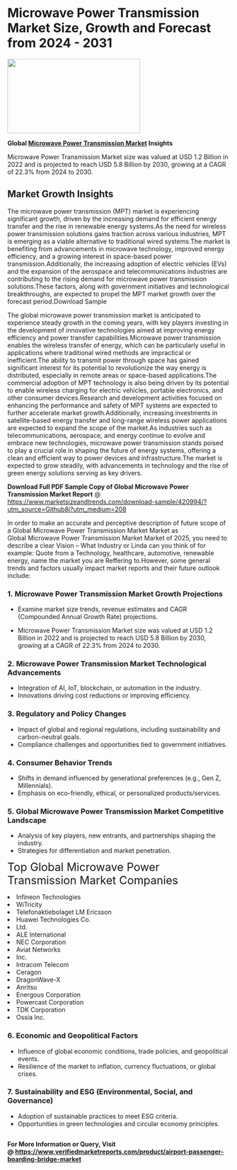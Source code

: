 <H1>Microwave Power Transmission Market Size, Growth and Forecast from 2024 - 2031</H1><img class="aligncenter size-medium wp-image-584254" src="https://thirdeyenews.in/wp-content/uploads/2024/09/Global-Market-Research-300x168.jpeg" alt="" width="300" height="168" /><p><strong>Global&nbsp;<a href="https://www.marketsizeandtrends.com/download-sample/420994/?utm_source=Github8j?utm_medium=208">Microwave Power Transmission Market</a> Insights</strong></p><p>Microwave Power Transmission Market size was valued at USD 1.2 Billion in 2022 and is projected to reach USD 5.8 Billion by 2030, growing at a CAGR of 22.3% from 2024 to 2030.</p><p><h2>Market Growth Insights</h2> <p>The microwave power transmission (MPT) market is experiencing significant growth, driven by the increasing demand for efficient energy transfer and the rise in renewable energy systems.As the need for wireless power transmission solutions gains traction across various industries, MPT is emerging as a viable alternative to traditional wired systems.The market is benefiting from advancements in microwave technology, improved energy efficiency, and a growing interest in space-based power transmission.Additionally, the increasing adoption of electric vehicles (EVs) and the expansion of the aerospace and telecommunications industries are contributing to the rising demand for microwave power transmission solutions.These factors, along with government initiatives and technological breakthroughs, are expected to propel the MPT market growth over the forecast period.Download Sample </p> <p>The global microwave power transmission market is anticipated to experience steady growth in the coming years, with key players investing in the development of innovative technologies aimed at improving energy efficiency and power transfer capabilities.Microwave power transmission enables the wireless transfer of energy, which can be particularly useful in applications where traditional wired methods are impractical or inefficient.The ability to transmit power through space has gained significant interest for its potential to revolutionize the way energy is distributed, especially in remote areas or space-based applications.The commercial adoption of MPT technology is also being driven by its potential to enable wireless charging for electric vehicles, portable electronics, and other consumer devices.Research and development activities focused on enhancing the performance and safety of MPT systems are expected to further accelerate market growth.Additionally, increasing investments in satellite-based energy transfer and long-range wireless power applications are expected to expand the scope of the market.As industries such as telecommunications, aerospace, and energy continue to evolve and embrace new technologies, microwave power transmission stands poised to play a crucial role in shaping the future of energy systems, offering a clean and efficient way to power devices and infrastructure.The market is expected to grow steadily, with advancements in technology and the rise of green energy solutions serving as key drivers.</p><p><span class=""><strong>Download Full PDF Sample Copy of Global Microwave Power Transmission Market Report</strong> @ <a href="https://www.marketsizeandtrends.com/download-sample/420994/?utm_source=Github8j?utm_medium=208" target="_blank">https://www.marketsizeandtrends.com/download-sample/420994/?utm_source=Github8j?utm_medium=208</a></span></p><p>In order to make an accurate and perceptive description of future scope of a Global&nbsp;Microwave Power Transmission Market Market as Global&nbsp;Microwave Power Transmission Market Market of 2025, you need to describe a clear Vision &ndash; What Industry or Linda can you think of for example: Quote from a Technology, healthcare, automotive, renewable energy, name the market you are Reffering to.However, some general trends and factors usually impact market reports and their future outlook include:</p><h3>1.&nbsp;<strong>Microwave Power Transmission Market Growth Projections</strong></h3><ul><li>Examine market size trends, revenue estimates and CAGR (Compounded Annual Growth Rate) projections.</li><li><p>Microwave Power Transmission Market size was valued at USD 1.2 Billion in 2022 and is projected to reach USD 5.8 Billion by 2030, growing at a CAGR of 22.3% from 2024 to 2030.</p></li></ul><h3>2.&nbsp;<strong>Microwave Power Transmission Market Technological Advancements</strong></h3><ul><li>Integration of AI, IoT, blockchain, or automation in the industry.</li><li>Innovations driving cost reductions or improving efficiency.</li></ul><h3>3.&nbsp;<strong>Regulatory and Policy Changes</strong></h3><ul><li>Impact of global and regional regulations, including sustainability and carbon-neutral goals.</li><li>Compliance challenges and opportunities tied to government initiatives.</li></ul><h3>4.&nbsp;<strong>Consumer Behavior Trends</strong></h3><ul><li>Shifts in demand influenced by generational preferences (e.g., Gen Z, Millennials).</li><li>Emphasis on eco-friendly, ethical, or personalized products/services.</li></ul><h3>5.&nbsp;<strong>Global Microwave Power Transmission Market Competitive Landscape</strong></h3><ul><li>Analysis of key players, new entrants, and partnerships shaping the industry.</li><li>Strategies for differentiation and market penetration.</li></ul><p data-pm-slice="1 1 []"><span style="color: inherit; font-family: inherit; font-size: 25px;">Top Global Microwave Power Transmission Market Companies</span></p><div class="" data-test-id=""><p><li>Infineon Technologies</li><li> WiTricity</li><li> Telefonaktiebolaget LM Ericsson</li><li> Huawei Technologies Co.</li><li> Ltd.</li><li> ALE International</li><li> NEC Corporation</li><li> Aviat Networks</li><li> Inc.</li><li> Intracom Telecom</li><li> Ceragon</li><li> DragonWave-X</li><li> Anritsu</li><li> Energous Corporation</li><li> Powercast Corporation</li><li> TDK Corporation</li><li> Ossia Inc.</li></p></div><h3>6.&nbsp;<strong>Economic and Geopolitical Factors</strong></h3><ul><li>Influence of global economic conditions, trade policies, and geopolitical events.</li><li>Resilience of the market to inflation, currency fluctuations, or global crises.</li></ul><h3>7.&nbsp;<strong>Sustainability and ESG (Environmental, Social, and Governance)</strong></h3><ul><li>Adoption of sustainable practices to meet ESG criteria.</li><li>Opportunities in green technologies and circular economy principles.</li></ul><h2><strong style="font-size: 14px;">For More Information or Query, Visit @&nbsp;</strong><a style="background-color: #ffffff; font-size: 14px;" href="https://www.marketsizeandtrends.com/report/microwave-power-transmission-market/" target="_blank">https://www.verifiedmarketreports.com/product/airport-passenger-boarding-bridge-market</a></h2>